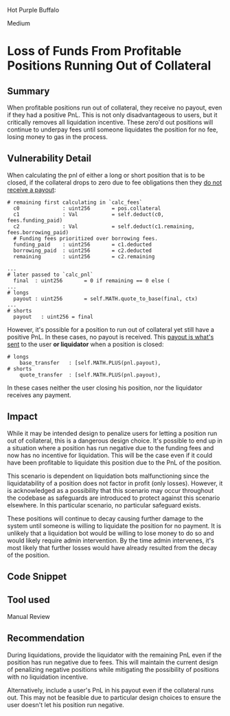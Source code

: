 Hot Purple Buffalo

Medium

# Loss of Funds From Profitable Positions Running Out of Collateral

## Summary
When profitable positions run out of collateral, they receive no payout, even if they had a positive PnL. This is not only disadvantageous to users, but it critically removes all liquidation incentive. These zero'd out positions will continue to underpay fees until someone liquidates the position for no fee, losing money to gas in the process.

## Vulnerability Detail
When calculating the pnl of either a long or short position that is to be closed, if the collateral drops to zero due to fee obligations then they [do not receive a payout](https://github.com/sherlock-audit/2024-08-velar-artha/blob/main/gl-sherlock/contracts/positions.vy#L295): 

```vyper
# remaining first calculating in `calc_fees`
  c0              : uint256       = pos.collateral
  c1              : Val           = self.deduct(c0,           fees.funding_paid)
  c2              : Val           = self.deduct(c1.remaining, fees.borrowing_paid)
  # Funding fees prioritized over borrowing fees.
  funding_paid    : uint256       = c1.deducted
  borrowing_paid  : uint256       = c2.deducted
  remaining       : uint256       = c2.remaining

...
# later passed to `calc_pnl`
  final  : uint256       = 0 if remaining == 0 else (
...
# longs
  payout : uint256       = self.MATH.quote_to_base(final, ctx)
...
# shorts
  payout   : uint256 = final
```

However, it's possible for a position to run out of collateral yet still have a positive PnL. In these cases, no payout is received. This [payout is what's sent](https://github.com/sherlock-audit/2024-08-velar-artha/blob/main/gl-sherlock/contracts/positions.vy#L195) to the user **or liquidator** when a position is closed:

```vyper
# longs
    base_transfer   : [self.MATH.PLUS(pnl.payout),
# shorts
    quote_transfer  : [self.MATH.PLUS(pnl.payout),
```

In these cases neither the user closing his position, nor the liquidator receives any payment. 

## Impact
While it may be intended design to penalize users for letting a position run out of collateral, this is a dangerous design choice. It's possible to end up in a situation where a position has run negative due to the funding fees and now has no incentive for liquidation. This will be the case even if it could have been profitable to liquidate this position due to the PnL of the position. 

This scenario is dependent on liquidation bots malfunctioning since the liquidatability of a position does not factor in profit (only losses). However, it is acknowledged as a possibility that this scenario may occur throughout the codebase as safeguards are introduced to protect against this scenario elsewhere. In this particular scenario, no particular safeguard exists.

These positions will continue to decay causing further damage to the system until someone is willing to liquidate the position for no payment. It is unlikely that a liquidation bot would be willing to lose money to do so and would likely require admin intervention. By the time admin intervenes, it's most likely that further losses would have already resulted from the decay of the position. 

## Code Snippet

## Tool used

Manual Review

## Recommendation
During liquidations, provide the liquidator with the remaining PnL even if the position has run negative due to fees. This will maintain the current design of penalizing negative positions while mitigating the possibility of positions with no liquidation incentive.

Alternatively, include a user's PnL in his payout even if the collateral runs out. This may not be feasible due to particular design choices to ensure the user doesn't let his position run negative.